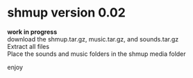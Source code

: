 # shmup version 0.02
<b>work in progress</b><br>
 download the shmup.tar.gz, music.tar.gz, and sounds.tar.gz<br>
 Extract all files<br>
 Place the sounds and music folders in the shmup media folder<br>

 
 enjoy
